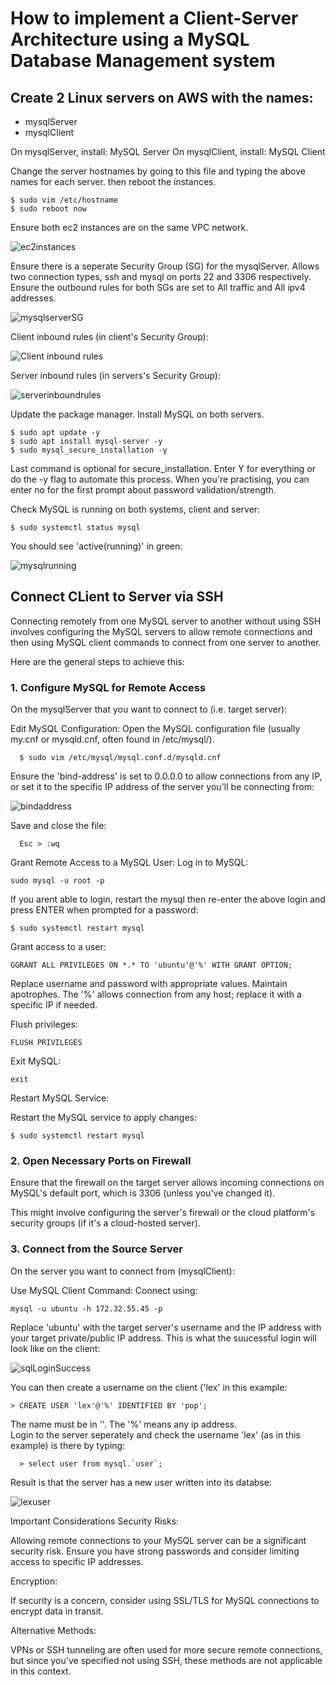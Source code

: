 # How to implement a Client-Server Architecture using a MySQL Database Management system

## Create 2 Linux servers on AWS with the names:
  - mysqlServer
  - mysqlClient

On mysqlServer, install: MySQL Server
On mysqlClient, install: MySQL Client

Change the server hostnames by going to this file and typing the above names for each server. then reboot the instances.

    $ sudo vim /etc/hostname
    $ sudo reboot now

Ensure both ec2 instances are on the same VPC network. 

![ec2instances](https://github.com/naqeebghazi/sqldb.darey/blob/main/images/ec2instances.png?raw=true)

Ensure there is a seperate Security Group (SG) for the mysqlServer. Allows two connection types, ssh and mysql on ports 22 and 3306 respectively. 
Ensure the outbound rules for both SGs are set to All traffic and All ipv4 addresses. 

![mysqlserverSG](https://github.com/naqeebghazi/sqldb.darey/blob/main/images/mysqlServerSG.png?raw=true)

Client inbound rules (in client's Security Group):

![Client inbound rules](https://github.com/naqeebghazi/sqldb.darey/blob/main/images/clientInboundrules.png?raw=true)

Server inbound rules (in servers's Security Group):

![serverinboundrules](https://github.com/naqeebghazi/sqldb.darey/blob/main/images/serverInboundrules.png?raw=true)

Update the package manager. Install MySQL on both servers. 

    $ sudo apt update -y
    $ sudo apt install mysql-server -y
    $ sudo mysql_secure_installation -y

Last command is optional for secure_installation. Enter Y for everything or do the -y flag to automate this process. When you're practising, you can enter no for the first prompt about password validation/strength.

Check MySQL is running on both systems, client and server:

    $ sudo systemctl status mysql

You should see 'active(running)' in green:

![mysqlrunning](https://github.com/naqeebghazi/sqldb.darey/blob/main/images/mysqlrunning.png?raw=true)


## Connect CLient to Server via SSH

Connecting remotely from one MySQL server to another without using SSH involves configuring the MySQL servers to allow remote connections and then using MySQL client commands to connect from one server to another. 

Here are the general steps to achieve this:

### 1. Configure MySQL for Remote Access

  On the mysqlServer that you want to connect to (i.e. target server):

  Edit MySQL Configuration:
  Open the MySQL configuration file (usually my.cnf or mysqld.cnf, often found in /etc/mysql/).

      $ sudo vim /etc/mysql/mysql.conf.d/mysqld.cnf
    
  Ensure the 'bind-address' is set to 0.0.0.0 to allow connections from any IP, or set it to the specific IP address of the server you'll be connecting from:

  ![bindaddress](https://github.com/naqeebghazi/sqldb.darey/blob/main/images/bindAddress.png?raw=true)
    
  Save and close the file:

      Esc > :wq
        
  Grant Remote Access to a MySQL User:
  Log in to MySQL: 
    
    sudo mysql -u root -p

If you arent able to login, restart the mysql then re-enter the above login and press ENTER when prompted for a password:

    $ sudo systemctl restart mysql
  
  Grant access to a user: 
  
    GGRANT ALL PRIVILEGES ON *.* TO 'ubuntu'@'%' WITH GRANT OPTION;
  
  Replace username and password with appropriate values. Maintain apotrophes. The '%' allows connection from any host; replace it with a specific IP if needed.
  
  Flush privileges: 
    
    FLUSH PRIVILEGES
    
  Exit MySQL: 
  
    exit
  
  Restart MySQL Service:
    
  Restart the MySQL service to apply changes: 
  
    $ sudo systemctl restart mysql
    

### 2. Open Necessary Ports on Firewall
  Ensure that the firewall on the target server allows incoming connections on MySQL's default port, which is 3306 (unless you've changed it). 
  
  This might involve configuring the server's firewall or the cloud platform's security groups (if it's a cloud-hosted server).

### 3. Connect from the Source Server
  On the server you want to connect from (mysqlClient):

  Use MySQL Client Command:
  Connect using: 
  
    mysql -u ubuntu -h 172.32.55.45 -p
  
  Replace 'ubuntu' with the target server's username and the IP address with your target private/public IP address. This is what the suucessful login will look like on the client:

  ![sqlLoginSuccess](https://github.com/naqeebghazi/sqldb.darey/blob/main/images/mysqlLoginSuccess.png?raw=true)
  
You can then create a username on the client ('lex' in this example:

    > CREATE USER 'lex'@'%' IDENTIFIED BY 'pop';

The name must be in ''. The '%' means any ip address.  
Login to the server seperately and check the username 'lex' (as in this example) is there by typing:

      > select user from mysql.`user`;

  Result is that the server has a new user written into its databse:

  ![lexuser](https://github.com/naqeebghazi/sqldb.darey/blob/main/images/lexuser.png?raw=true)
  

Important Considerations
Security Risks: 

  Allowing remote connections to your MySQL server can be a significant security risk. Ensure you have strong passwords and consider limiting access to specific IP addresses.

Encryption: 
 
  If security is a concern, consider using SSL/TLS for MySQL connections to encrypt data in transit.

Alternative Methods: 

  VPNs or SSH tunneling are often used for more secure remote connections, but since you've specified not using SSH, these methods are not applicable in this context.
